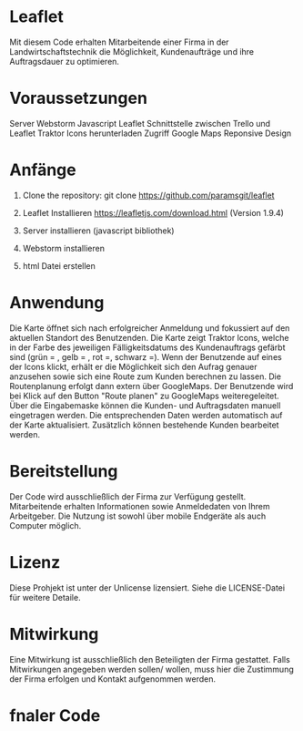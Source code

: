 # Leaflet
Mit diesem Code erhalten Mitarbeitende einer Firma in der Landwirtschaftstechnik die Möglichkeit, Kundenaufträge und ihre Auftragsdauer zu optimieren.

# Voraussetzungen
Server Webstorm Javascript Leaflet Schnittstelle zwischen Trello und Leaflet Traktor Icons herunterladen Zugriff Google Maps Reponsive Design

# Anfänge
1. Clone the repository: git clone https://github.com/paramsgit/leaflet

2. Leaflet Installieren https://leafletjs.com/download.html (Version 1.9.4)

3. Server installieren (javascript bibliothek)

4. Webstorm installieren

5. html Datei erstellen

# Anwendung
Die Karte öffnet sich nach erfolgreicher Anmeldung und fokussiert auf den aktuellen Standort des Benutzenden. Die Karte zeigt Traktor Icons, welche in der Farbe des jeweiligen Fälligkeitsdatums des Kundenauftrags gefärbt sind (grün = , gelb = , rot =, schwarz =). Wenn der Benutzende auf eines der Icons klickt, erhält er die Möglichkeit sich den Aufrag genauer anzusehen sowie sich eine Route zum Kunden berechnen zu lassen. Die Routenplanung erfolgt dann extern über GoogleMaps. Der Benutzende wird bei Klick auf den Button "Route planen" zu GoogleMaps weiteregeleitet. Über die Eingabemaske können die Kunden- und Auftragsdaten manuell eingetragen werden. Die entsprechenden Daten werden automatisch auf der Karte aktualisiert. Zusätzlich können bestehende Kunden bearbeitet werden.

# Bereitstellung
Der Code wird ausschließlich der Firma zur Verfügung gestellt. Mitarbeitende erhalten Informationen sowie Anmeldedaten von Ihrem Arbeitgeber. Die Nutzung ist sowohl über mobile Endgeräte als auch Computer möglich.

# Lizenz
Diese Prohjekt ist unter der Unlicense lizensiert. Siehe die LICENSE-Datei für weitere Detaile.

# Mitwirkung
Eine Mitwirkung ist ausschließlich den Beteiligten der Firma gestattet. Falls Mitwirkungen angegeben werden sollen/ wollen, muss hier die Zustimmung der Firma erfolgen und Kontakt aufgenommen werden.

# fnaler Code
<!DOCTYPE html>
<html lang="en">
<head>
    <meta charset="UTF-8">
    <meta name="viewport" content="width=device-width, initial-scale=1.0">
    <title>Kundenkarte mit Info-Symbolen und Routenplaner</title>
    <!-- Lade Leaflet CSS -->
    <link rel="stylesheet" href="https://unpkg.com/leaflet/dist/leaflet.css" />
    <!-- Lade alertify CSS -->
    <link rel="stylesheet" href="https://cdnjs.cloudflare.com/ajax/libs/AlertifyJS/1.13.1/css/alertify.min.css" />
    <!-- Lade alertify Theme CSS (optional) -->
    <link rel="stylesheet" href="https://cdnjs.cloudflare.com/ajax/libs/AlertifyJS/1.13.1/css/themes/default.min.css" />
    <style>
        /* Stil für die Karte */
        #map {
            position: absolute;
            top: 0;
            left: 0;
            height: 100%;
            width: 100%;
            z-index: 1; /* Stellt sicher, dass die Karte im Vordergrund ist */
        }

        /* Stil für das Menüfeld */
        #menu {
            position: absolute;
            top: 10px;
            right: 10px;
            z-index: 2; /* Stellt sicher, dass das Menüfeld über der Karte liegt */
            background-color: rgba(255, 255, 255, 0.8);
            padding: 10px;
            border-radius: 5px;
        }

        /* Stil für die Eingabemaske */
        .customer-card {
            display: none; /* Verstecke die Eingabemaske standardmäßig */
            position: absolute;
            top: 50%;
            left: 50%;
            transform: translate(-50%, -50%);
            z-index: 2; /* Stellt sicher, dass die Eingabemaske über der Karte liegt */
            background-color: white;
            padding: 20px;
            border-radius: 5px;
            box-shadow: 0 0 10px rgba(0, 0, 0, 0.1);
        }

        /* Stil für das Schließen-Symbol */
        .close-button {
            position: absolute;
            top: 10px;
            right: 10px;
            cursor: pointer;
        }

        /* Responsives Design */
        @media only screen and (max-width: 768px) {
            #menu {
                top: 70px; /* Anpassung für kleinere Bildschirme */
                right: 10px;
            }
        }
    </style>
</head>
<body>

<!-- Erstelle eine Container-Div für die Karte -->
<div id="map"></div>

<!-- Menüfeld mit der Option "Neuen Kunden anlegen" -->
<div id="menu">
    <button onclick="toggleCustomerForm()">Neuen Kunden anlegen</button>
</div>

<!-- Eingabemaske für neue Kundendaten -->
<div class="customer-card" id="customerCard">
    <span class="close-button" onclick="toggleCustomerForm()">X</span> <!-- Schließen-Symbol -->
    <h3 id="customerFormTitle">Neuen Kunden hinzufügen</h3>
    <label for="name">Name:</label><br>
    <input type="text" id="name" name="name" required><br>
    <label for="address">Adresse:</label><br>
    <input type="text" id="address" name="address" required><br>
    <label for="phone">Telefon:</label><br>
    <input type="text" id="phone" name="phone" required><br>
    <label for="email">E-Mail:</label><br>
    <input type="email" id="email" name="email" required><br>
    <label for="dueDate">Fälligkeitsdatum:</label><br>
    <input type="text" id="dueDate" name="dueDate" required><br>
    <label for="duration">Geschätzte Dauer (Tage):</label><br>
    <input type="number" id="duration" name="duration" required><br>
    <label for="orderDetails">Auftragsdetails:</label><br>
    <textarea id="orderDetails" name="orderDetails" rows="4" cols="40"></textarea><br>
    <button id="addCustomerButton" onclick="addOrUpdateCustomer()">Kunden hinzufügen</button>
    <button onclick="toggleCustomerForm()">Abbrechen</button> <!-- Abbrechen-Option -->
</div>

<!-- Lade Leaflet JavaScript -->
<script src="https://unpkg.com/leaflet/dist/leaflet.js"></script>
<!-- Lade alertify JavaScript -->
<script src="https://cdnjs.cloudflare.com/ajax/libs/AlertifyJS/1.13.1/alertify.min.js"></script>

<script>
    // Initialisiere die Karte
    var mymap = L.map('map').setView([51.1657, 10.4515], 6);

    // Füge die OpenStreetMap-Kartenschicht hinzu
    L.tileLayer('https://{s}.tile.openstreetmap.org/{z}/{x}/{y}.png', {
        attribution: '&copy; OpenStreetMap contributors'
    }).addTo(mymap);

    // Icons definieren
    var tractorIconBlack = L.icon({
        iconUrl: 'black_icon.png',
        iconSize: [42, 42],
        iconAnchor: [21, 42],
        popupAnchor: [1, -34],
        tooltipAnchor: [16, -28],
        shadowUrl: 'https://cdnjs.cloudflare.com/ajax/libs/leaflet/1.7.1/images/marker-shadow.png',
        shadowSize: [42, 42]
    });
    var tractorIconGreen = L.icon({
        iconUrl: 'green_icon.png',
        iconSize: [42, 42],
        iconAnchor: [21, 42],
        popupAnchor: [1, -34],
        tooltipAnchor: [16, -28],
        shadowUrl: 'https://cdnjs.cloudflare.com/ajax/libs/leaflet/1.7.1/images/marker-shadow.png',
        shadowSize: [42, 42]
    });
    var tractorIconOrange = L.icon({
        iconUrl: 'orange_icon.png',
        iconSize: [42, 42],
        iconAnchor: [21, 42],
        popupAnchor: [1, -34],
        tooltipAnchor: [16, -28],
        shadowUrl: 'https://cdnjs.cloudflare.com/ajax/libs/leaflet/1.7.1/images/marker-shadow.png',
        shadowSize: [42, 42]
    });
    var tractorIconRed = L.icon({
        iconUrl: 'red_icon.png',
        iconSize: [42, 42],
        iconAnchor: [21, 42],
        popupAnchor: [1, -34],
        tooltipAnchor: [16, -28],
        shadowUrl: 'https://cdnjs.cloudflare.com/ajax/libs/leaflet/1.7.1/images/marker-shadow.png',
        shadowSize: [42, 42]
    });

    // Kunden mit ihren Standorten und Informationen
    var customers = [
        {
            name: "Landtechnik Müller Hans",
            location: [47.6595, 9.4783], // Koordinaten für Friedrichshafen
            address: "Am Seemooser Horn 20, 88045 Friedrichshafen",
            phone: "0123-456789 ",
            email: "mueller@landtechnik.de",
            order: "Traktor GPS-Installation",
            dueDate: "15.06.2024",
            duration: 3
        },
        {
            name: "Agrar Service Schmidt",
            location: [47.6607, 9.1751], // Koordinaten für Konstanz
            address: "Alfred-Wachtel-Straße 8, 78462 Konstanz",
            phone: "0234-567890",
            email: "schmidt@agrar.de",
            order: "Lenksystem-Upgrade",
            dueDate: "01.05.2024",
            duration: 2
        },
        {
            name: "Bauer Huber GmbH",
            location: [47.7238, 10.3121], // Koordinaten für Kempten
            address: "Bahnhofstraße 61, 87435 Kempten",
            phone: "03456-678901",
            email: "huber@bauernhof.de",
            order: "GPS-Antennenmontage",
            dueDate: "30.04.2024",
            duration: 1
        },
        {
            name: "Grünfeld AG",
            location: [47.7752, 9.6128], // Koordinaten für Ravensburg
            address: "Marienplatz 2, 88212 Ravensburg",
            phone: "0456-78901",
            email: "gruen@gruenfeld.ag",
            order: "Feldkartierung mit GPS",
            dueDate: "10.03.2024",
            duration: 5
        },
        {
            name: "Feldwerk KG",
            location: [48.1011, 9.7908], // Koordinaten für Biberach
            address: "Karlstraße 11, 88400 Biberach",
            phone: "0567-890123",
            email: "feld@feldwerk.kg",
            order: "Automatische Lenkassistenz",
            dueDate: "25.04.2024",
            duration: 4
        },

        {
            name: "Ackerguide",
            location: [48.93322, 8.96039], // Koordinaten für "Katharinenstraße 6, 71665 Vaihingen an der Enz"
            address: "Katharinenstraße 6, 71665 Vaihingen an der Enz"
        }
    ];

    function update_map() {
        console.log(customers);
        var customersStorage = customers; //JSON.parse(localStorage.getItem('customers'));
        //console.log(customersStorage);
        //var customerStorage = loadfilefromServer(url, key)
        //if (customersStorage === null) {
        //    customersStorage = customers;
        //}

        customersStorage.forEach(function(customer) {
            console.log("++++")
            console.log(customer)
            if ("marker" in customer) {
                console.log("TRUE")
                mymap.removeLayer(customer["marker"])
            }
            var today = new Date();
            console.log(customer.name);
            console.log(customer.phone);
            today = new Date(today.getFullYear(), today.getMonth(), today.getDate());

            // Marker für Kundenstandort hinzufügen
            if (customer.hasOwnProperty("dueDate")) {
                var due_data = customer.dueDate.split(".")
                var day = parseInt(due_data[0])
                var month = parseInt(due_data[1])
                var year = parseInt(due_data[2])

                var due_date = new Date(year, month - 1, day);
                var short_time = new Date(today.getFullYear(), today.getMonth(), today.getDate() + 14);
                var medium_time = new Date(today.getFullYear(), today.getMonth() + 2, today.getDate());

                if (short_time > due_date) {
                    var marker = L.marker(customer.location, {icon: tractorIconRed}).addTo(mymap);
                } else if (medium_time > due_date) {
                    var marker = L.marker(customer.location, {icon: tractorIconOrange}).addTo(mymap)
                } else {
                    var marker = L.marker(customer.location, {icon: tractorIconGreen}).addTo(mymap);
                }
            } else {
                var marker = L.marker(customer.location, {icon: tractorIconBlack}).addTo(mymap);
            }
            customer["marker"] = marker;
            var popupContent = "<b>" + customer.name + "</b><br>" +
                "Adresse: " + customer.address + "<br><br>" +
                "Telefon: " + customer.phone + "<br><br>" +
                "E-Mail: " + customer.email + "<br><br>" +
                "<button onclick=\"planRoute('" + customer.address + "')\">Route planen</button>" + "&nbsp;" +
                "<button onclick=\"viewOrder('" + customer.order + "', '" + customer.dueDate + "', " + customer.duration + ")\">Auftrag ansehen</button>" +
                "<button onclick=\"editCustomer('" + customer.name + "', '" + customer.address + "', '" + customer.phone + "', '" + customer.email + "', '" + customer.dueDate + "', " + customer.duration + ", '" + customer.order + "')\">Bearbeiten</button>";
            marker.bindPopup(popupContent);
        });
    }

    // Funktion zum Anzeigen der Eingabemaske
    function toggleCustomerForm() {
        var customerForm = document.getElementById("customerCard");
        if (customerForm.style.display === "") {
            customerForm.style.display = "block";
            document.getElementById("customerFormTitle").innerText = "Neuen Kunden hinzufügen";
            document.getElementById("addCustomerButton").innerText = "Kunden hinzufügen";
            clearInputFields(); // Leere die Eingabefelder, wenn das Formular geöffnet wird
        } else {
            customerForm.style.display = "";
        }
    }

    update_map()

    // drawIcon()
    // Funktion zum Leeren der Eingabefelder
    function clearInputFields() {
        document.getElementById("name").value = "";
        document.getElementById("address").value = "";
        document.getElementById("phone").value = "";
        document.getElementById("email").value = "";
        document.getElementById("dueDate").value = "";
        document.getElementById("duration").value = "";
        document.getElementById("orderDetails").value = "";
    }

    // Funktion zum Anzeigen der Auftragsdetails in einem Popup-Fenster
    function viewOrder(order, dueDate, duration) {
        var popupContent = "<div style='text-align: left; padding: 10px;'>" +
            "<h3 style='margin-bottom: 10px;'>Auftragsdetails</h3>" +
            "<p><b>Auftragsbezeichnung:</b> " + order + "</p>" +
            "<p><b>Fälligkeitsdatum:</b> " + dueDate + "</p>" +
            "<p><b>Geschätzte Dauer (Tage):</b> " + duration + "</p>" +
            "<button onclick=\"completeOrder('" + order + "')\">Erledigt</button>" +
            "</div>";
        alertify.alert('Auftragsdetails', popupContent).set({transition:'zoom'}).show();
    }

    // Funktion zum Bearbeiten eines bestehenden Kunden
    function editCustomer(name, address, phone, email, dueDate, duration, order) {
        document.getElementById("name").value = name;
        document.getElementById("address").value = address;
        document.getElementById("phone").value = phone;
        document.getElementById("email").value = email;
        document.getElementById("dueDate").value = dueDate;
        document.getElementById("duration").value = duration;
        document.getElementById("orderDetails").value = order;

        var customerForm = document.getElementById("customerCard");
        customerForm.style.display = "block";
        document.getElementById("customerFormTitle").innerText = "Kunde bearbeiten";
        document.getElementById("addCustomerButton").innerText = "Änderungen speichern";
    }

    // Funktion zum Hinzufügen oder Bearbeiten eines Kunden
    async function addOrUpdateCustomer() {
        var name = document.getElementById("name").value;
        var address = document.getElementById("address").value;
        var phone = document.getElementById("phone").value;
        var email = document.getElementById("email").value;
        var dueDate = document.getElementById("dueDate").value;
        var duration = document.getElementById("duration").value;
        var order = document.getElementById("orderDetails").value;

        // Kundenstandort auf der Karte markieren
        var result = await geocodeAddress(address);
        if (result[0]) {
            var new_location = [parseFloat(result[1][0]), parseFloat(result[1][1])];
            console.log("+++++++")
            console.log(new_location); // Corrected from location to new_location
            toggleCustomerForm(); // Eingabemaske schließen
        } else {
            alertify.error(result[1]); // Use result[1] instead of result.error
        }

        var new_customer = true;
        for (let element of customers) { // You can use let instead of const if you like
            console.log(element.name)
            console.log(new_location)
            if (name == element.name) {
                new_customer = false;
                console.log("EXIST")
                element.address = address;
                element.phone = phone;
                element.email = email;
                element.dueDate = dueDate;
                element.duration = duration;
                element.order = order;
                element.location = new_location;
            }
        }

        if (new_customer) {
            console.log("NEW")
            // Kundenobjekt erstellen
            var newCustomer = {
                name: name,
                address: address,
                phone: phone,
                email: email,
                dueDate: dueDate,
                duration: duration,
                order: order,
                location: new_location
            };
            customers.push(newCustomer);
        }

        console.log(customers);
        update_map()
    }

    async function fetchData(url) {
        const response = await fetch(url)
        const data = await response.json()
        return data;
    }

    // Funktion zum Geokodieren einer Adresse mit Nominatim
    async function geocodeAddress(address) {
        var url = "https://nominatim.openstreetmap.org/search?format=json&limit=1&q=" + encodeURIComponent(address);
        let return_value = await fetchData(url).then(data => {
            console.log("**")
            console.log(data.length)
            console.log(data)
            if (data && data.length > 0) {
                var lat = data[0].lat;
                var lon = data[0].lon;
                let value = [lat, lon];
                let success = true;
                return [success, value];
            } else {
                 let success = false;
                 let value = "Adresse nicht gefunden: " + address
                 return [success, value];
            }
        });
        console.log("++");
        console.log(return_value);
        return return_value;
    }

    // Funktion zum Markieren des aktuellen Standorts
    function markCurrentLocation(position) {
        var latitude = position.coords.latitude;
        var longitude = position.coords.longitude;
        var marker = L.marker([latitude, longitude]).addTo(mymap);
        marker.bindPopup("Dein Standort").openPopup();
        mymap.setView([latitude, longitude], 10); // Setze den Zoom-Level auf 10
    }

    // Funktion zum Abrufen der aktuellen Position
    function getLocation() {
        if (navigator.geolocation) {
            navigator.geolocation.getCurrentPosition(markCurrentLocation);
        } else {
            alert("Geolocation wird von diesem Browser nicht unterstützt.");
        }
    }

    // Funktion zum Planen einer Route
    function planRoute(address) {
        var url = "https://www.google.com/maps/dir/?api=1&destination=" + encodeURIComponent(address);
        window.open(url, '_blank');
    }

    // Funktion zum Abschließen eines Auftrags
    function completeOrder(order) {
        alertify.confirm('Auftrag erledigt', 'Auftrag "' + order + '" wurde als erledigt markiert. Er wird nun von der Karte entfernt.', function() {
            // Auftrag von der Karte entfernen
            var updatedCustomers = customers.filter(function(customer) {
                return customer.order !== order;
            });
            localStorage.setItem('customers', JSON.stringify(updatedCustomers)); // Aktualisierte Kundenliste speichern
            // setFileonserver(url, key, JSON.stringify(updatedCustomers)); )
            location.reload(); // Seite neu laden, um die Änderungen anzuzeigen
        }, function() {
            // User hat "Abbrechen" geklickt, keine weitere Aktion erforderlich
        });
    }

    // Standorterkennung aufrufen
    getLocation();

</script>

</body>
</html>
